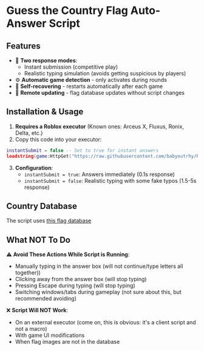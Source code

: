 # Guess the Country Flag Auto-Answer Script

## Features

- 🚀 **Two response modes**:
    - Instant submission (competitive play)
    - Realistic typing simulation (avoids getting suspicious by players)
- ⚙️ **Automatic game detection** - only activates during rounds
- 🔁 **Self-recovering** - restarts automatically after each game
- 📡 **Remote updating** - flag database updates without script changes

## Installation & Usage

1. **Requires a Roblox executor** (Known ones: Arceus X, Fluxus, Ronix, Delta, etc.)
2. Copy this code into your executor:
```lua
instantSubmit = false -- Set to true for instant answers
loadstring(game:HttpGet("https://raw.githubusercontent.com/babyoutrhy/RLua/main/Guess-the-Country-Flag/src.lua", true))()
```
3. **Configuration**:
   - `instantSubmit = true`: Answers immediately (0.1s response)
   - `instantSubmit = false`: Realistic typing with some fake typos (1.5-5s response)

## Country Database

The script uses [this flag database](https://raw.githubusercontent.com/babyoutrhy/RLua/main/Guess-the-Country-Flag/Country-Flags-List.lua)

## What NOT To Do

⚠️ **Avoid These Actions While Script is Running**:
- Manually typing in the answer box (will not continue/type letters all together))
- Clicking away from the answer box (will stop typing)
- Pressing Escape during typing (will stop typing)
- Switching windows/tabs during gameplay (not sure about this, but recommended avoiding)

❌ **Script Will NOT Work**:
- On an external executor (come on, this is obvious: it's a client script and not a macro)
- With game UI modifications
- When flag images are not in the database
